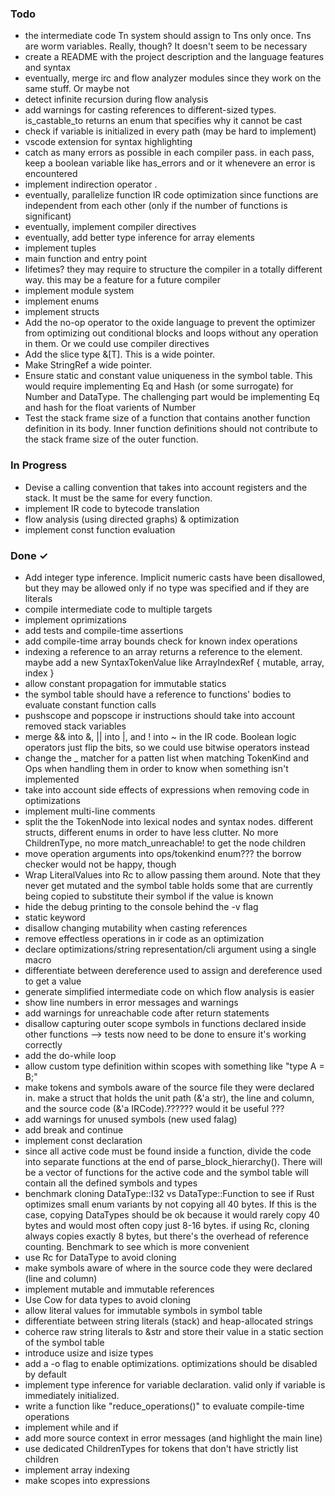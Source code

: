 
### Todo

- the intermediate code Tn system should assign to Tns only once. Tns are worm variables. Really, though? It doesn't seem to be necessary
- create a README with the project description and the language features and syntax
- eventually, merge irc and flow analyzer modules since they work on the same stuff. Or maybe not
- detect infinite recursion during flow analysis
- add warnings for casting references to different-sized types. is_castable_to returns an enum that specifies why it cannot be cast
- check if variable is initialized in every path (may be hard to implement)
- vscode extension for syntax highlighting
- catch as many errors as possible in each compiler pass. in each pass, keep a boolean variable like has_errors and or it whenevere an error is encountered
- implement indirection operator .
- eventually, parallelize function IR code optimization since functions are independent from each other (only if the number of functions is significant)
- eventually, implement compiler directives
- eventually, add better type inference for array elements
- implement tuples
- main function and entry point
- lifetimes? they may require to structure the compiler in a totally different way. this may be a feature for a future compiler
- implement module system
- implement enums
- implement structs
- Add the no-op operator to the oxide language to prevent the optimizer from optimizing out conditional blocks and loops without any operation in them. Or we could use compiler directives
- Add the slice type &[T]. This is a wide pointer.
- Make StringRef a wide pointer.
- Ensure static and constant value uniqueness in the symbol table. This would require implementing Eq and Hash (or some surrogate) for Number and DataType. The challenging part would be implementing Eq and hash for the float varients of Number
- Test the stack frame size of a function that contains another function definition in its body. Inner function definitions should not contribute to the stack frame size of the outer function.

### In Progress

- Devise a calling convention that takes into account registers and the stack. It must be the same for every function.
- implement IR code to bytecode translation
- flow analysis (using directed graphs) & optimization
- implement const function evaluation

### Done ✓

- Add integer type inference. Implicit numeric casts have been disallowed, but they may be allowed only if no type was specified and if they are literals
- compile intermediate code to multiple targets
- implement oprimizations
- add tests and compile-time assertions
- add compile-time array bounds check for known index operations
- indexing a reference to an array returns a reference to the element. maybe add a new SyntaxTokenValue like ArrayIndexRef { mutable, array, index }
- allow constant propagation for immutable statics
- the symbol table should have a reference to functions' bodies to evaluate constant function calls
- pushscope and popscope ir instructions should take into account removed stack variables
- merge && into &, || into |, and ! into ~ in the IR code. Boolean logic operators just flip the bits, so we could use bitwise operators instead
- change the _ matcher for a patten list when matching TokenKind and Ops when handling them in order to know when something isn't implemented
- take into account side effects of expressions when removing code in optimizations
- implement multi-line comments
- split the the TokenNode into lexical nodes and syntax nodes. different structs, different enums in order to have less clutter. No more ChildrenType, no more match_unreachable! to get the node children
- move operation arguments into ops/tokenkind enum??? the borrow checker would not be happy, though
- Wrap LiteralValues into Rc to allow passing them around. Note that they never get mutated and the symbol table holds some that are currently being copied to substitute their symbol if the value is known
- hide the debug printing to the console behind the -v flag
- static keyword
- disallow changing mutability when casting references
- remove effectless operations in ir code as an optimization
- declare optimizations/string representation/cli argument using a single macro
- differentiate between dereference used to assign and dereference used to get a value
- generate simplified intermediate code on which flow analysis is easier
- show line numbers in error messages and warnings
- add warnings for unreachable code after return statements
- disallow capturing outer scope symbols in functions declared inside other functions --> tests now need to be done to ensure it's working correctly
- add the do-while loop
- allow custom type definition within scopes with something like "type A = B;"
- make tokens and symbols aware of the source file they were declared in. make a struct that holds the unit path (&'a str), the line and column, and the source code (&'a IRCode).?????? would it be useful ???
- add warnings for unused symbols (new used falag)
- add break and continue
- implement const declaration
- since all active code must be found inside a function, divide the code into separate functions at the end of parse_block_hierarchy(). There will be a vector of functions for the active code and the symbol table will contain all the defined symbols and types
- benchmark cloning DataType::I32 vs DataType::Function to see if Rust optimizes small enum variants by not copying all 40 bytes. If this is the case, copying DataTypes should be ok because it would rarely copy 40 bytes and would most often copy just 8-16 bytes. if using Rc<DataType>, cloning always copies exactly 8 bytes, but there's the overhead of reference counting. Benchmark to see which is more convenient
- use Rc for DataType to avoid cloning
- make symbols aware of where in the source code they were declared (line and column)
- implement mutable and immutable references
- Use Cow for data types to avoid cloning
- allow literal values for immutable symbols in symbol table
- differentiate between string literals (stack) and heap-allocated strings
- coherce raw string literals to &str and store their value in a static section of the symbol table
- introduce usize and isize types
- add a -o flag to enable optimizations. optimizations should be disabled by default
- implement type inference for variable declaration. valid only if variable is immediately initialized.
- write a function like "reduce_operations()" to evaluate compile-time operations
- implement while and if
- add more source context in error messages (and highlight the main line)
- use dedicated ChildrenTypes for tokens that don't have strictly list children
- implement array indexing
- make scopes into expressions
